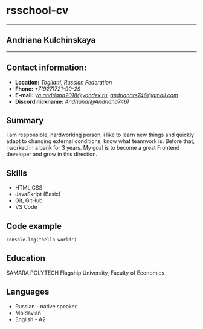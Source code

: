 # **rsschool-cv** #
***************************************************************************************************************
## **Andriana Kulchinskaya** ##
***************************************************************************************************************
## **Contact information:** ##
- **Location:** *Togliatti, Russian Federation*
- **Fhone:** *+7(927)721-90-29*
- **E-mail:** *ya.andriana2018@yandex.ru,* *andrianars746@gmail.com*
- **Discord nickname:** *Andriana(@Andriana746)*

## **Summary** ##
I am responsible, hardworking person, i like to learn new things and quickly adapt to changing external conditions, know what teamwork is. Before that, i worked in a bank for 3 years.
My goal is to become a great Frontend developer and grow in this direction.

## **Skills** ##
- HTML,CSS
- JavaSkript (Basic)
- Git, GitHub
- VS Code

## **Code example** ##
`console.log("hello world")`

## **Education** ##
SAMARA POLYTECH Flagship University, Faculty of Economics

## **Languages** ##
- Russian - native speaker
- Moldavian
- English - A2

